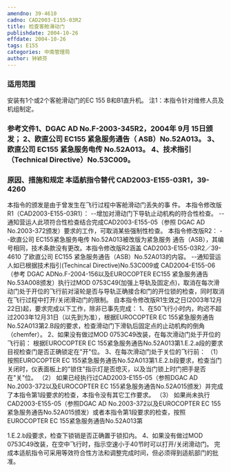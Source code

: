 ```yaml
---
amendno: 39-4610
cadno: CAD2003-E155-03R2
title: 检查客舱滑动门
publishdate: 2004-10-26
effdate: 2004-10-26
tags: E155
categories: 中南管理局
author: 钟颖芬
---
```


### 适用范围 
安装有1个或2个客舱滑动门的EC 155 B和B1直升机。    注1：本指令针对维修人员及机组制定。

### 参考文件1、DGAC AD No.F-2003-345R2，2004年 9月 15日颁发； 2、欧直公司 EC155 紧急服务通告（ ASB）No.52A013。 3、欧直公司 EC155 紧急服务电传 No.52A013。 4、技术指引（Technical Directive）No.53C009。

### 原因、措施和规定 本适航指令替代 CAD2003-E155-03R1，39-4260
本指令的颁发是由于曾发生在飞行过程中客舱滑动门丢失的事
件。 本指令修改版R1（CAD2003-E155-03R1）：     --增加对滑动门下导轨止动机构的符合性检查。 --通知营运人此项符合性检查结合完成CAD2003-E155-05（参照
DGAC AD No.2003-372颁发）要求的工作，可取消某些强制性检查。     本指令修改版R2： --欧直公司 EC155紧急服务电传 No.52A013被改版为紧急服务
通告（ASB），其编号相同，技术条款没有更改。本指令修改版R2涵盖
  CAD2003-E155-03R2／39-4610
了欧直公司 EC155 紧急服务通告（ASB）No.52A013的内容。 
--通知营运人如已根据技术指引(Techincal Directive)No.53C009或 CAD2004-E155-06（参考 DGAC ADNo.F-2004-156以及EUROCOPTER EC155 紧急服务通告No.53A008颁发）执行过MOD 0753C49(加强上导轨及固定点)，取消在每次滑动门处于开位的飞行前对滚轮是否与导轨正确接合和门的开位锁的检查，同时取消在飞行过程中打开/关闭滑动门的限制。 
自本指令修改版R1生效之日(2003年12月22日)起，要求完成以下工作，除非已事先完成： 
    1、在50飞行小时内，昀迟不超过2003年12月31日（以先到为准），根据EUROCOPTER EC 155紧急服务通告No.52A013第2.B段的要求，检查滑动门下滑轨后固定点的止动机构的倒角（chemfer）。 
   2、如果没有做过MOD 0753C49改装，在每次滑动门处于开位的飞行前： 
根据EUROCOPTER EC 155紧急服务通告No.52A013第1.E.2.a段的要求目视检查门是否正确锁定在"开"位。
    3、在每次滑动门处于关位的飞行前： 
（1）
按照EUROCOPTER EC 155紧急服务通告No.52A013第1.E.2.b段要求，检查当门关闭时，仪表面板上的"锁住"指示灯是否熄灭，以及当门锁上时门把手是否在"关"位。 
（2）
如果已经执行过CAD2003-E155-05（参照DGAC AD No.2003-372以及EUROCOPTER EC 155紧急服务通告No.52A015颁发）并完成了本指令第1段要求的检查，本指令没有其它工作要求。 
（3）
如果尚未执行CAD2003-E155-05（参照DGAC AD No.2003-372以及EUROCOPTER EC 155紧急服务通告No.52A015颁发）或者本指令第1段要求的检查，按照EUROCOPTER EC 155紧急服务通告No.52A013第

1.E.2.b段要求，检查下锁销是否正确置于锁扣内。    4、如果没有做过MOD 0753C49改装，在空中飞行时，指示空速小于40节时可以打开/关闭滑动门。 
完成本适航指令可采用等效符合性方法和调整完成时间，但必须得到适航部门的批准。
